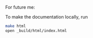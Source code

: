 For future me:

To make the documentation locally, run
```bash
make html
open _build/html/index.html 
```